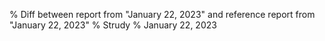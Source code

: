% Diff between report from "January 22, 2023" and reference report from "January 22, 2023"
% Strudy
% January 22, 2023


